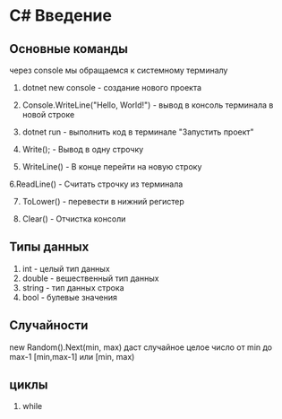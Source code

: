 # C# Введение

## Основные команды

через console мы обращаемся к системному терминалу

1. dotnet new console - создание нового проекта

2. Console.WriteLine("Hello, World!") - вывод в консоль терминала в новой строке

3. dotnet run - выполнить код в терминале "Запустить проект"

4. Write(); - Вывод в одну строчку

5. WriteLine() - В конце перейти на новую строку

6.ReadLine() - Считать строчку из терминала

7. ToLower() - перевести в нижний регистер

8. Clear() - Отчистка консоли


## Типы данных

1. int - целый тип данных
2. double - вешественный тип данных
3. string - тип данных строка
4. bool - булевые значения

## Случайности 
new Random().Next(min, max)
даст случайное целое число от min до max-1
[min,max-1] или [min, max)


## циклы

1. while
